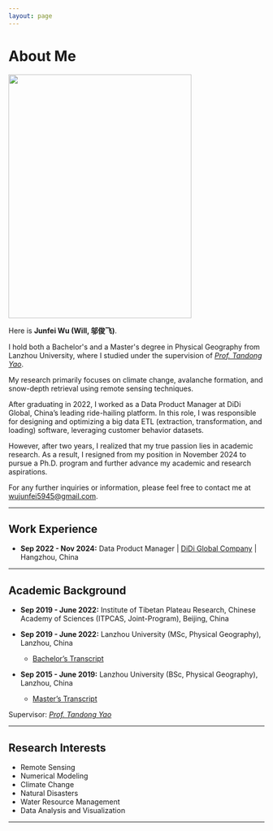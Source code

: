 ```yaml
---
layout: page
---
```


# About Me

<img src="https://junfeiwu.github.io/junfei02.jpg" class="floatpic" width="360" height="480">

Here is **Junfei Wu (Will, 邬俊飞)**.

I hold both a Bachelor's and a Master's degree in Physical Geography from Lanzhou University, where I studied under the
supervision of *[Prof. Tandong Yao](http://tdyao.itpcas.ac.cn/)*.

My research primarily focuses on climate change, avalanche formation, and snow-depth retrieval using remote sensing
techniques.

After graduating in 2022, I worked as a Data Product Manager at DiDi Global, China’s leading ride-hailing platform. In
this role, I was responsible for designing and optimizing a big data ETL (extraction, transformation, and loading)
software, leveraging customer behavior datasets.

However, after two years, I realized that my true passion lies in academic research. As a result, I resigned from my
position in November 2024 to pursue a Ph.D. program and further advance my academic and research aspirations.

For any further inquiries or information, please feel free to contact me at wujunfei5945@gmail.com.


---

## Work Experience

- **Sep 2022 - Nov 2024:** Data Product
  Manager | [DiDi Global Company](https://www.didiglobal.com/about-didi/about-us) |
  Hangzhou, China

---

## Academic Background

- **Sep 2019 - June 2022:** Institute of Tibetan Plateau Research, Chinese Academy of Sciences (ITPCAS, Joint-Program),
  Beijing, China
- **Sep 2019 - June 2022:** Lanzhou University (MSc, Physical Geography), Lanzhou, China
  - [Bachelor’s Transcript](https://junfeiwu.github.io/file/Transcript_Undergraduate.pdf)

- **Sep 2015 - June 2019:** Lanzhou University (BSc, Physical Geography), Lanzhou, China
  - [Master’s Transcript](https://junfeiwu.github.io/file/Transcript_Master.pdf)

Supervisor: *[Prof. Tandong Yao](http://tdyao.itpcas.ac.cn/)*

---

## Research Interests

- Remote Sensing
- Numerical Modeling
- Climate Change
- Natural Disasters
- Water Resource Management
- Data Analysis and Visualization

---

